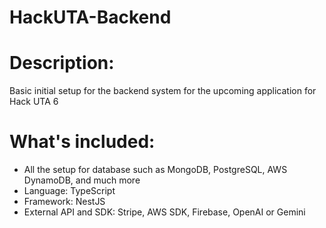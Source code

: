 # HackUTA-Backend
# Description:
Basic initial setup for the backend system for the upcoming application for Hack UTA 6

# What's included:
- All the setup for database such as MongoDB, PostgreSQL, AWS DynamoDB, and much more
- Language: TypeScript
- Framework: NestJS
- External API and SDK: Stripe, AWS SDK, Firebase, OpenAI or Gemini
